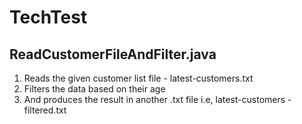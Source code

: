 # TechTest
## ReadCustomerFileAndFilter.java
1. Reads the given customer list file - latest-customers.txt
2. Filters the data based on their age 
3. And produces the result in another .txt file i.e, latest-customers -filtered.txt